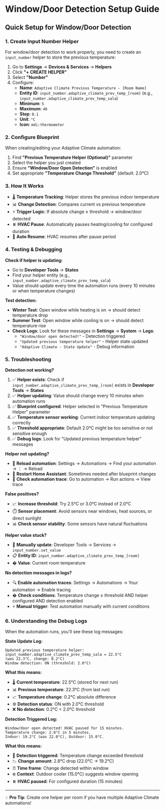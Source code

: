 # Window/Door Detection Setup Guide

## Quick Setup for Window/Door Detection

### 1. Create Input Number Helper

For window/door detection to work properly, you need to create an `input_number` helper to store the previous temperature:

1. Go to **Settings** → **Devices & Services** → **Helpers**
2. Click **"+ CREATE HELPER"**
3. Select **"Number"**
4. Configure:
   - **Name**: `Adaptive Climate Previous Temperature - [Room Name]`
   - **Entity ID**: `input_number.adaptive_climate_prev_temp_[room]` (e.g., `input_number.adaptive_climate_prev_temp_sala`)
   - **Minimum**: `5`
   - **Maximum**: `40`
   - **Step**: `0.1`
   - **Unit**: `°C`
   - **Icon**: `mdi:thermometer`

### 2. Configure Blueprint

When creating/editing your Adaptive Climate automation:

1. Find **"Previous Temperature Helper (Optional)"** parameter
2. Select the helper you just created
3. Ensure **"Window/Door Open Detection"** is enabled
4. Set appropriate **"Temperature Change Threshold"** (default: 2.0°C)

### 3. How It Works

- 🌡️ **Temperature Tracking**: Helper stores the previous indoor temperature
- 📊 **Change Detection**: Compares current vs previous temperature
- ⚡ **Trigger Logic**: If absolute change ≥ threshold → window/door detected
- ⏸️ **HVAC Pause**: Automatically pauses heating/cooling for configured duration
- 🔄 **Auto Resume**: HVAC resumes after pause period

### 4. Testing & Debugging

**Check if helper is updating:**
- Go to **Developer Tools** → **States**
- Find your helper entity (e.g., `input_number.adaptive_climate_prev_temp_sala`)
- Value should update every time the automation runs (every 10 minutes or when temperature changes)

**Test detection:**
- **Winter Test**: Open window while heating is on → should detect temperature drop
- **Summer Test**: Open window while cooling is on → should detect temperature rise
- **Check Logs**: Look for these messages in **Settings** → **System** → **Logs**:
  - `"Window/door open detected!"` - Detection triggered
  - `"Updated previous temperature helper"` - Helper state updated
  - `"Adaptive Climate - State Update"` - Debug information

### 5. Troubleshooting

**Detection not working?**
1. ✅ **Helper exists**: Check if `input_number.adaptive_climate_prev_temp_[room]` exists in **Developer Tools** → **States**
2. ✅ **Helper updating**: Value should change every 10 minutes when automation runs
3. ✅ **Blueprint configured**: Helper selected in "Previous Temperature Helper" parameter
4. ✅ **Temperature sensor working**: Current indoor temperature updating correctly
5. ✅ **Threshold appropriate**: Default 2.0°C might be too sensitive or not sensitive enough
6. ✅ **Debug logs**: Look for "Updated previous temperature helper" messages

**Helper not updating?**
- 🔄 **Reload automation**: Settings → Automations → Find your automation → ⋮ → Reload
- 🔄 **Restart Home Assistant**: Sometimes needed after blueprint changes
- 📝 **Check automation trace**: Go to automation → Run actions → View trace

**False positives?**
- 📈 **Increase threshold**: Try 2.5°C or 3.0°C instead of 2.0°C
- ⏱️ **Sensor placement**: Avoid sensors near windows, heat sources, or direct sunlight
- 📊 **Check sensor stability**: Some sensors have natural fluctuations

**Helper value stuck?**
- 🔧 **Manually update**: Developer Tools → Services → `input_number.set_value`
- 📋 **Entity ID**: `input_number.adaptive_climate_prev_temp_[room]`
- � **Value**: Current room temperature

**No detection messages in logs?**
- 🔍 **Enable automation traces**: Settings → Automations → Your automation → Enable tracing
- � **Check conditions**: Temperature change ≥ threshold AND helper configured AND detection enabled
- ⚡ **Manual trigger**: Test automation manually with current conditions

### 6. Understanding the Debug Logs

When the automation runs, you'll see these log messages:

**State Update Log:**
```
Updated previous temperature helper: input_number.adaptive_climate_prev_temp_sala = 22.5°C
(was 22.3°C, change: 0.2°C)
Window detection: ON (threshold: 2.0°C)
```

**What this means:**
- 🌡️ **Current temperature**: 22.5°C (stored for next run)
- 📊 **Previous temperature**: 22.3°C (from last run)
- 📈 **Temperature change**: 0.2°C absolute difference
- ⚙️ **Detection status**: ON with 2.0°C threshold
- ❌ **No detection**: 0.2°C < 2.0°C threshold

**Detection Triggered Log:**
```
Window/door open detected! HVAC paused for 15 minutes.
Temperature change: 2.8°C in 5 minutes.
Indoor: 19.2°C (was 22.0°C), Outdoor: 15.0°C.
```

**What this means:**
- 🚪 **Detection triggered**: Temperature change exceeded threshold
- 📉 **Change amount**: 2.8°C drop (22.0°C → 19.2°C)
- ⏰ **Time frame**: Change detected within window
- ❄️ **Context**: Outdoor cooler (15.0°C) suggests window opening
- ⏸️ **HVAC paused**: For configured duration (15 minutes)

---

💡 **Pro Tip**: Create one helper per room if you have multiple Adaptive Climate automations!
